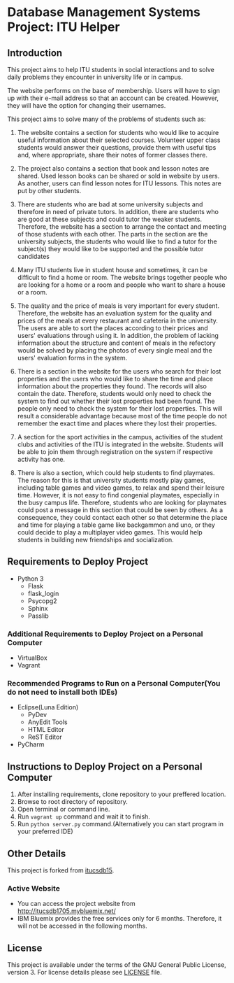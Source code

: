 # Database Management Systems Project: ITU  Helper
## Introduction
This project aims to help ITU students in social interactions and to solve 
daily problems they encounter in university life or in campus.

The website performs on the base of membership. Users will have to sign up 
with their e-mail address so that an account can be created. However, they will 
have the option for changing their usernames.

This project aims to solve many of the problems of students such as:
1. The website contains a section for students who would like to acquire 
useful information about their selected courses. Volunteer upper class students 
would answer their questions, provide them with useful tips and, where appropriate, 
share their notes of former classes there.

2. The project also contains a section that book and lesson notes are shared. Used lesson 
books can be shared or sold in website by users. As another, users can find lesson notes 
for ITU lessons. This notes are put by other students.

3. There are students who are bad at some university subjects and therefore in need of 
private tutors. In addition, there are students who are good at these subjects and 
could tutor the weaker students. Therefore, the website has a section to arrange 
the contact and meeting of those students with each other. The parts in the section are 
the university subjects, the students who would like to find a tutor for the subject(s) 
they would like to be supported and the possible tutor candidates

4. Many ITU students live in student house and sometimes, it can be difficult to 
find a home or room. The website brings together people who are looking for 
a home or a room and people who want to share a house or a room.

5. The quality and the price of meals is very important for every student. Therefore, 
the website has an evaluation system for the quality and prices of the meals at 
every restaurant and cafeteria in the university. The users are able to sort the places 
according to their prices and users' evaluations through using it. In addition, 
the problem of lacking information about the structure and content of meals in 
the refectory would be solved by placing the photos of every single meal and 
the users' evaluation forms in the system.

6. There is a section in the website for the users who search for their 
lost properties and the users who would like to share the time and place information 
about the properties they found. The records will also contain the date. Therefore, 
students would only need to check the system to find out whether their lost properties 
had been found. The people only need to check the system for their lost properties. 
This will result a considerable advantage because most of the time people do not remember 
the exact time and places where they lost their properties.

7. A section for the sport activities in the campus, activities of the student clubs 
and activities of the ITU is integrated in the website. Students will be able to join 
them through registration on the system if respective activity has one.

8. There is also a section, which could help students to find playmates. The reason
for this is that university students mostly play games, including table games and 
video games, to relax and spend their leisure time. However, it is not easy to find 
congenial playmates, especially in the busy campus life. Therefore, students who are 
looking for playmates could post a message in this section that could be seen by others. 
As a consequence, they could contact each other so that determine the place and time for 
playing a table game like backgammon and uno, or they could decide to play a multiplayer 
video games. This would help students in building new friendships and socialization.

## Requirements to Deploy Project
- Python 3
  - Flask 
  - flask_login
  - Psycopg2
  - Sphinx
  - Passlib

### Additional Requirements to Deploy Project on a Personal Computer
- VirtualBox
- Vagrant

### Recommended Programs to Run on a Personal Computer\(You do not need to install both IDEs\)
- Eclipse\(Luna Edition\)
  - PyDev
  - AnyEdit Tools
  - HTML Editor
  - ReST Editor
- PyCharm

## Instructions to Deploy Project on a Personal Computer
1. After installing requirements, clone repository to your preffered location.
2. Browse to root directory of repository.
3. Open terminal or command line.
4. Run `vagrant up` command and wait it to finish.
5. Run `python server.py` command.\(Alternatively you can start program in your preferred IDE\)

## Other Details
This project is forked from [itucsdb15](https://github.com/uyar/itucsdb15).

### Active Website
- You can access the project website from http://itucsdb1705.mybluemix.net/
- IBM Bluemix provides the free services only for 6 months. Therefore, it will not be accessed in the following months.

## License
This project is available under the terms of the GNU General Public License, version 3.
For license details please see [LICENSE](LICENSE) file.
